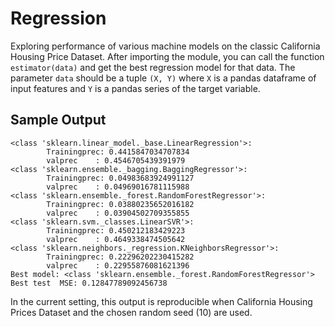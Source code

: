 # Regression
Exploring performance of various machine models on the classic California Housing Price Dataset.
After importing the module, you can call the function `estimator(data)` and get the best regression model for that data.
The parameter `data` should be a tuple `(X, Y)` where `X` is a pandas dataframe of input features and `Y` is a pandas series of the target variable.

## Sample Output

```
<class 'sklearn.linear_model._base.LinearRegression'>:
        Trainingprec: 0.4415847034707834
        valprec    : 0.4546705439391979
<class 'sklearn.ensemble._bagging.BaggingRegressor'>:
        Trainingprec: 0.04983683924991127
        valprec    : 0.04969016781115988
<class 'sklearn.ensemble._forest.RandomForestRegressor'>:
        Trainingprec: 0.03880235652016182
        valprec    : 0.03904502709355855
<class 'sklearn.svm._classes.LinearSVR'>:
        Trainingprec: 0.450212183429223
        valprec    : 0.4649338474505642
<class 'sklearn.neighbors._regression.KNeighborsRegressor'>:
        Trainingprec: 0.22296202230415282
        valprec    : 0.22955876081621396
Best model: <class 'sklearn.ensemble._forest.RandomForestRegressor'>
Best test  MSE: 0.12847789092456738
```
In the current setting, this output is reproducible when California Housing Prices Dataset and the chosen random seed (10) are used.
